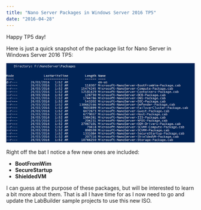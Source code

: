 ```yaml
---
title: "Nano Server Packages in Windows Server 2016 TP5"
date: "2016-04-28"
---
```


Happy TP5 day!

Here is just a quick snapshot of the package list for Nano Server in Windows Server 2016 TP5:

![ss_nanotp5_packagelist](images/ss_nanotp5_packagelist.png)

Right off the bat I notice a few new ones are included:

- **BootFromWim**
- **SecureStartup**
- **ShieldedVM**

I can guess at the purpose of these packages, but will be interested to learn a bit more about them. That is all I have time for as I now need to go and update the LabBuilder sample projects to use this new ISO.
